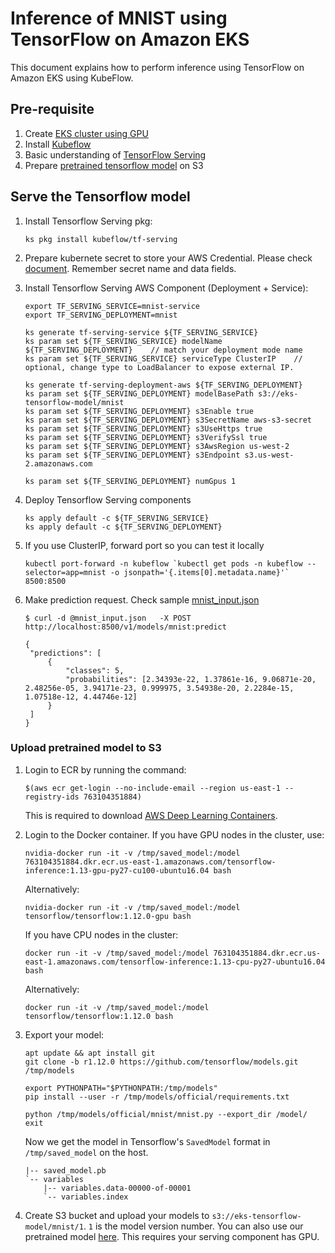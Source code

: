 # Inference of MNIST using TensorFlow on Amazon EKS

This document explains how to perform inference using TensorFlow on Amazon EKS using KubeFlow.

## Pre-requisite

1. Create [EKS cluster using GPU](../../eks-gpu.md)
2. Install [Kubeflow](../../kubeflow.md)
3. Basic understanding of [TensorFlow Serving](https://www.tensorflow.org/serving/)
4. Prepare [pretrained tensorflow model](#upload-pretrained-model-to-s3) on S3

## Serve the Tensorflow model

1. Install Tensorflow Serving pkg:

   ```
   ks pkg install kubeflow/tf-serving
   ```

2. Prepare kubernete secret to store your AWS Credential. Please check [document](aws-credential-secret.md). Remember secret name and data fields.

3. Install Tensorflow Serving AWS Component (Deployment + Service):

   ```
   export TF_SERVING_SERVICE=mnist-service
   export TF_SERVING_DEPLOYMENT=mnist

   ks generate tf-serving-service ${TF_SERVING_SERVICE}
   ks param set ${TF_SERVING_SERVICE} modelName ${TF_SERVING_DEPLOYMENT}    // match your deployment mode name
   ks param set ${TF_SERVING_SERVICE} serviceType ClusterIP    // optional, change type to LoadBalancer to expose external IP.

   ks generate tf-serving-deployment-aws ${TF_SERVING_DEPLOYMENT}
   ks param set ${TF_SERVING_DEPLOYMENT} modelBasePath s3://eks-tensorflow-model/mnist
   ks param set ${TF_SERVING_DEPLOYMENT} s3Enable true
   ks param set ${TF_SERVING_DEPLOYMENT} s3SecretName aws-s3-secret
   ks param set ${TF_SERVING_DEPLOYMENT} s3UseHttps true
   ks param set ${TF_SERVING_DEPLOYMENT} s3VerifySsl true
   ks param set ${TF_SERVING_DEPLOYMENT} s3AwsRegion us-west-2
   ks param set ${TF_SERVING_DEPLOYMENT} s3Endpoint s3.us-west-2.amazonaws.com

   ks param set ${TF_SERVING_DEPLOYMENT} numGpus 1
   ```

4. Deploy Tensorflow Serving components

   ```
   ks apply default -c ${TF_SERVING_SERVICE}
   ks apply default -c ${TF_SERVING_DEPLOYMENT}
   ```

5. If you use ClusterIP, forward port so you can test it locally

   ```
   kubectl port-forward -n kubeflow `kubectl get pods -n kubeflow --selector=app=mnist -o jsonpath='{.items[0].metadata.name}'` 8500:8500
   ```

6. Make prediction request. Check sample [mnist_input.json](samples/tensorflow-serving/mnist_input.json)

   ```
   $ curl -d @mnist_input.json   -X POST http://localhost:8500/v1/models/mnist:predict

   {
    "predictions": [
        {
            "classes": 5,
            "probabilities": [2.34393e-22, 1.37861e-16, 9.06871e-20, 2.48256e-05, 3.94171e-23, 0.999975, 3.54938e-20, 2.2284e-15, 1.07518e-12, 4.44746e-12]
        }
    ]
   }
   ```

### Upload pretrained model to S3

1. Login to ECR by running the command:

   ```
   $(aws ecr get-login --no-include-email --region us-east-1 --registry-ids 763104351884)
   ```

   This is required to download [AWS Deep Learning Containers](https://aws.amazon.com/machine-learning/containers/).

1. Login to the Docker container. If you have GPU nodes in the cluster, use:

   ```
   nvidia-docker run -it -v /tmp/saved_model:/model 763104351884.dkr.ecr.us-east-1.amazonaws.com/tensorflow-inference:1.13-gpu-py27-cu100-ubuntu16.04 bash 
   ``` 

   Alternatively:

   ```
   nvidia-docker run -it -v /tmp/saved_model:/model tensorflow/tensorflow:1.12.0-gpu bash
   ```

   If you have CPU nodes in the cluster:

   ```
   docker run -it -v /tmp/saved_model:/model 763104351884.dkr.ecr.us-east-1.amazonaws.com/tensorflow-inference:1.13-cpu-py27-ubuntu16.04 bash 
   ```

   Alternatively:

   ```
   docker run -it -v /tmp/saved_model:/model tensorflow/tensorflow:1.12.0 bash
   ```

1. Export your model:

   ```
   apt update && apt install git
   git clone -b r1.12.0 https://github.com/tensorflow/models.git /tmp/models

   export PYTHONPATH="$PYTHONPATH:/tmp/models"
   pip install --user -r /tmp/models/official/requirements.txt

   python /tmp/models/official/mnist/mnist.py --export_dir /model/
   exit
   ```

   Now we get the model in Tensorflow's `SavedModel` format in `/tmp/saved_model` on the host.

   ```
   |-- saved_model.pb
   `-- variables
       |-- variables.data-00000-of-00001
       `-- variables.index
   ```

1. Create S3 bucket and upload your models to `s3://eks-tensorflow-model/mnist/1`. `1` is the model version number. You can also use our pretrained model [here](samples/tensorflow-serving/model). This requires your serving component has GPU.



